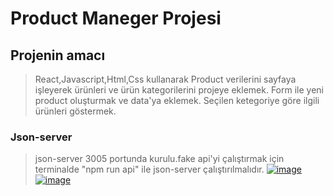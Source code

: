 # Product Maneger Projesi
## Projenin amacı
>React,Javascript,Html,Css kullanarak
>Product verilerini sayfaya işleyerek ürünleri ve ürün kategorilerini projeye eklemek.
>Form ile yeni product oluşturmak ve data'ya eklemek.
>Seçilen ketegoriye göre ilgili ürünleri göstermek.
### Json-server
> json-server 3005 portunda kurulu.fake api'yi çalıştırmak için terminalde "npm run api" ile json-server çalıştırılmalıdır.
[![image](https://r.resimlink.com/pjnUuW7s1.jpg)](https://resimlink.com/pjnUuW7s1)
[![image](https://r.resimlink.com/SlPfH2Ehkd4.jpg)](https://resimlink.com/SlPfH2Ehkd4)
